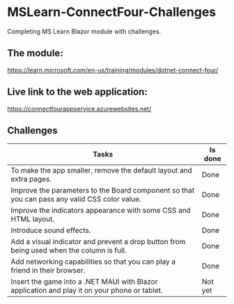 # MSLearn-ConnectFour-Challenges

Completing MS Learn Blazor module with challenges.

## The module: 
https://learn.microsoft.com/en-us/training/modules/dotnet-connect-four/

## Live link to the web application: 
https://connectfourappservice.azurewebsites.net/

## Challenges
| Tasks | Is done |
|-----------|---------|
| To make the app smaller, remove the default layout and extra pages. | Done |
| Improve the parameters to the Board component so that you can pass any valid CSS color value. | Done |       
| Improve the indicators appearance with some CSS and HTML layout. | Done |
| Introduce sound effects. | Done |
| Add a visual indicator and prevent a drop button from being used when the column is full. | Done |
| Add networking capabilities so that you can play a friend in their browser. | Done |
| Insert the game into a .NET MAUI with Blazor application and play it on your phone or tablet. | Not yet |
